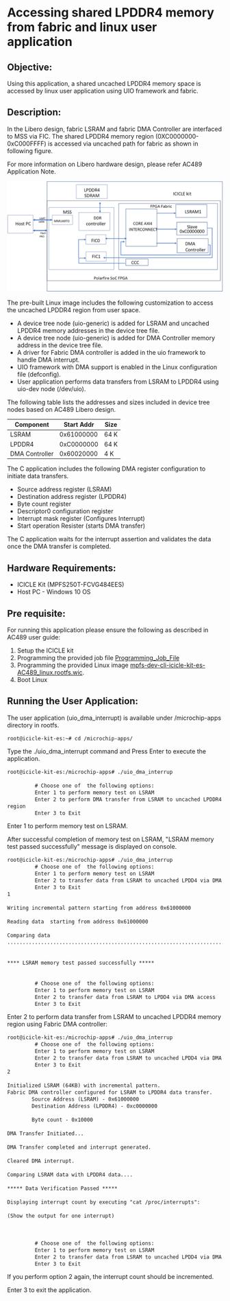 # Accessing shared LPDDR4 memory from fabric and linux user application

## Objective:

Using this application, a shared uncached LPDDR4 memory space is accessed by  linux user application using UIO framework and fabric. 


## Description:

In the Libero design, fabric LSRAM and fabric DMA Controller are interfaced to MSS via FIC. The shared LPDDR4 memory region (0XC0000000-0xC000FFFF) is accessed via  uncached path for fabric as shown in following figure.

For more information on Libero hardware design, please refer AC489 Application Note.

![](./images/Libero_dis.png)

The pre-built Linux image includes the following customization to access the uncached LPDDR4 region from user space.

- A device tree node (uio-generic) is added for LSRAM and uncached LPDDR4 memory addresses in the device tree file. 
- A device tree node (uio-generic) is added for DMA Controller memory address in the device tree file.
- A driver for Fabric DMA controller is added in the uio framework to handle DMA interrupt.
- UIO framework with DMA support is enabled in the Linux configuration file (defconfig).
- User application performs data transfers from LSRAM to LPDDR4 using uio-dev node (/dev/uio).

The following table lists the addresses and sizes included in device tree nodes based on AC489 Libero design.

| Component | Start Addr | Size |
| --- | --- | --- |
| LSRAM | 0x61000000 | 64 K |
| LPDDR4 | 0xC0000000 | 64 K |
| DMA Controller | 0x60020000 | 4 K |

The C application includes the following DMA register configuration to initiate data transfers.

- Source address register (LSRAM)
- Destination address register (LPDDR4)
- Byte count register
- Descriptor0 configuration register
- Interrupt mask register (Configures Interrupt)
- Start operation Resister (starts DMA transfer)

The C application waits for the interrupt assertion and validates the data once the DMA transfer is completed. 

## Hardware Requirements:

- ICICLE Kit (MPFS250T-FCVG484EES)
- Host PC - Windows 10 OS

## Pre requisite:

For running this application please ensure the following as described in AC489 user guide:

1. Setup the ICICLE kit
2. Programming the provided job file [Programming_Job_File](https://bitbucket.microchip.com/projects/FPGA_PFSOC_ES/repos/apps/browse/linux_applications/Hardware/Programming_Job_File?at=refs%2Fheads%2Fdevelop_ac489)
3. Programming the provided Linux image [mpfs-dev-cli-icicle-kit-es-AC489_linux.rootfs.wic](https://bit.ly/3ln5K4Y).
4. Boot Linux

## Running the User Application:

The user application (uio_dma_interrupt) is available under /microchip-apps directory in rootfs.

```
root@icicle-kit-es:~# cd /microchip-apps/  
```

Type the ./uio_dma_interrupt command and Press Enter to execute the application.

```
root@icicle-kit-es:/microchip-apps# ./uio_dma_interrup

         # Choose one of  the following options:
         Enter 1 to perform memory test on LSRAM
         Enter 2 to perform DMA transfer from LSRAM to uncached LPDDR4 region
         Enter 3 to Exit  
```

Enter 1 to perform memory test on LSRAM.

After successful completion of memory test on LSRAM, "LSRAM memory test passed successfully" message is displayed on console.

```
root@icicle-kit-es:/microchip-apps# ./uio_dma_interrup
         # Choose one of  the following options:
         Enter 1 to perform memory test on LSRAM
         Enter 2 to transfer data from LSRAM to uncached LPDD4 via DMA
         Enter 3 to Exit
1

Writing incremental pattern starting from address 0x61000000

Reading data  starting from address 0x61000000

Comparing data
..............................................................................


**** LSRAM memory test passed successfully *****


         # Choose one of  the following options:
         Enter 1 to perform memory test on LSRAM
         Enter 2 to transfer data from LSRAM to LPDD4 via DMA access
         Enter 3 to Exit
```

Enter 2 to perform data transfer from LSRAM to uncached LPDDR4 memory region using Fabric DMA controller:

```
root@icicle-kit-es:/microchip-apps# ./uio_dma_interrup
         # Choose one of  the following options:
         Enter 1 to perform memory test on LSRAM
         Enter 2 to transfer data from LSRAM to uncached LPDD4 via DMA
         Enter 3 to Exit
2

Initialized LSRAM (64KB) with incremental pattern.
Fabric DMA controller configured for LSRAM to LPDDR4 data transfer.
        Source Address (LSRAM) - 0x61000000
        Destination Address (LPDDR4) - 0xc0000000

        Byte count - 0x10000

DMA Transfer Initiated...

DMA Transfer completed and interrupt generated.

Cleared DMA interrupt.

Comparing LSRAM data with LPDDR4 data....

***** Data Verification Passed *****

Displaying interrupt count by executing "cat /proc/interrupts":

(Show the output for one interrupt)



         # Choose one of  the following options:
         Enter 1 to perform memory test on LSRAM
         Enter 2 to transfer data from LSRAM to uncached LPDD4 via DMA
         Enter 3 to Exit
```

If you perform option 2 again, the interrupt count should be incremented.

Enter 3 to exit the application.

